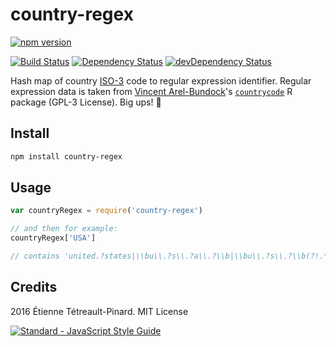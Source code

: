 # country-regex

[![npm version][1]][1a]

[![Build Status][2]][2a]
[![Dependency Status][3]][3a]
[![devDependency Status][4]][4a]

Hash map of country [ISO-3][5] code to regular expression identifier. Regular
expression data is taken from [Vincent Arel-Bundock][6]'s [`countrycode`][7] R
package (GPL-3 License). Big ups! :beers:


## Install

```bash
npm install country-regex
```

## Usage

```js
var countryRegex = require('country-regex')

// and then for example:
countryRegex['USA']

// contains 'united.?states|\\bu\\.?s\\.?a\\.?\\b|\\bu\\.?s\\.?\\b(?!.*islands)'
```

## Credits

2016 Étienne Tétreault-Pinard. MIT License

[![Standard - JavaScript Style
Guide](https://cdn.rawgit.com/feross/standard/master/badge.svg)](https://github.com/feross/standard)

[1]: https://badge.fury.io/js/country-regex.svg
[1a]: https://badge.fury.io/js/country-regex
[2]: https://travis-ci.org/etpinard/country-regex.svg?branch=master
[2a]: https://travis-ci.org/etpinard/country-regex
[3]: https://david-dm.org/etpinard/country-regex.svg?style=flat-square
[3a]: https://david-dm.org/etpinard/country-regex
[4]: https://david-dm.org/etpinard/country-regex/dev-status.svg?style=flat-square
[4a]: https://david-dm.org/etpinard/country-regex#info=devDependencies
[5]: https://en.wikipedia.org/wiki/ISO_3166-1_alpha-3
[6]: https://github.com/vincentarelbundock
[7]: https://github.com/vincentarelbundock/countrycode
